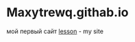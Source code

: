 # Maxytrewq.githab.io
мой первый сайт
[lesson](file:///C:/Users/User/Desktop/Мой%20первый%20сайт.html"sait") - my site
